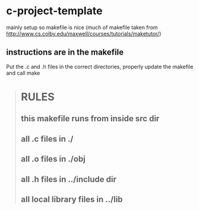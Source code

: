 # c-project-template
mainly setup so makefile is nice (much of makefile taken from http://www.cs.colby.edu/maxwell/courses/tutorials/maketutor/)
## instructions are in the makefile
Put the .c and .h files in the correct directories, properly update the makefile and call make 
> # RULES
> ## this makefile runs from inside src dir
> ## all .c files in ./
> ## all .o files in ./obj
> ## all .h files in ../include dir
> ## all local library files in ../lib
